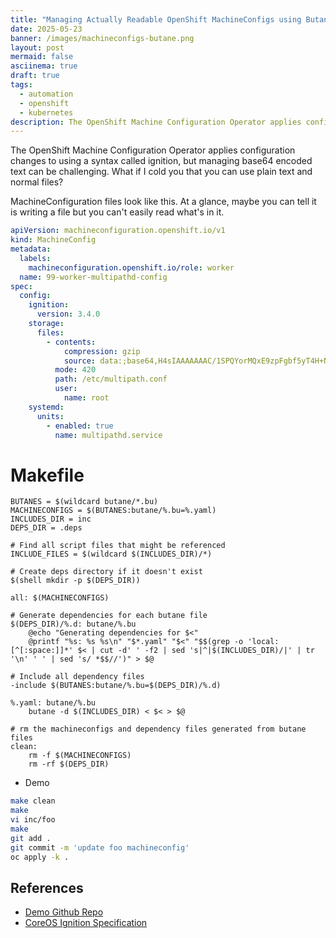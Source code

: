 ```yaml
---
title: "Managing Actually Readable OpenShift MachineConfigs using Butane"
date: 2025-05-23
banner: /images/machineconfigs-butane.png
layout: post
mermaid: false
asciinema: true
draft: true
tags:
  - automation
  - openshift
  - kubernetes
description: The OpenShift Machine Configuration Operator applies configuration changes to using a syntax called ignition, but managing base64 encoded text can be challenging. Using plain text doesn't have to be difficult."
---
```


The OpenShift Machine Configuration Operator applies configuration changes to using a syntax called ignition,
but managing base64 encoded text can be challenging. What if I cold you that you can use plain text and normal files?

<!--more-->

MachineConfiguration files look like this. At a glance, maybe you can tell it is writing a file but you can't easily read what's in it.

```yaml
apiVersion: machineconfiguration.openshift.io/v1
kind: MachineConfig
metadata:
  labels:
    machineconfiguration.openshift.io/role: worker
  name: 99-worker-multipathd-config
spec:
  config:
    ignition:
      version: 3.4.0
    storage:
      files:
        - contents:
            compression: gzip
            source: data:;base64,H4sIAAAAAAAC/1SPQYorMQxE9zpFgbf5yT4H+NdoPLYci3HbjSUnE0LuPnSSaeiVoBD1XjkkKXzGiS2c5lFMFm/5GFpN5PC/dXiENi+FjVFEDS3BMiNy8qMY1k+5jO5NWsXVl8F6QB8VLJa5n8kBWzH+GTm0vgsjNLfbp2mj/sH2gLasR3ETy4isocs7OUCZVzNy2O/A7CsWf+EjfaQVDwKGcp9SF66x3KfqZ1bcWQlIUuO0lbzTJzlIDWXEdftVAitS6+CfUIZKq+ReBvRVfPh+yT/o+RsAAP//NbWKB18BAAA=
          mode: 420
          path: /etc/multipath.conf
          user:
            name: root
    systemd:
      units:
        - enabled: true
          name: multipathd.service
```

# Makefile

```make  {linenos=inline}
BUTANES = $(wildcard butane/*.bu)
MACHINECONFIGS = $(BUTANES:butane/%.bu=%.yaml)
INCLUDES_DIR = inc
DEPS_DIR = .deps

# Find all script files that might be referenced
INCLUDE_FILES = $(wildcard $(INCLUDES_DIR)/*)

# Create deps directory if it doesn't exist
$(shell mkdir -p $(DEPS_DIR))

all: $(MACHINECONFIGS)

# Generate dependencies for each butane file
$(DEPS_DIR)/%.d: butane/%.bu
	@echo "Generating dependencies for $<"
	@printf "%s: %s %s\n" "$*.yaml" "$<" "$$(grep -o 'local: [^[:space:]]*' $< | cut -d' ' -f2 | sed 's|^|$(INCLUDES_DIR)/|' | tr '\n' ' ' | sed 's/ *$$//')" > $@

# Include all dependency files
-include $(BUTANES:butane/%.bu=$(DEPS_DIR)/%.d)

%.yaml: butane/%.bu
	butane -d $(INCLUDES_DIR) < $< > $@

# rm the machineconfigs and dependency files generated from butane files
clean:
	rm -f $(MACHINECONFIGS)
	rm -rf $(DEPS_DIR)
```

* Demo

```bash
make clean
make
vi inc/foo
make
git add .
git commit -m 'update foo machineconfig'
oc apply -k .
```

## References

* [Demo Github Repo][2]
* [CoreOS Ignition Specification][1]


[1]: <https://coreos.github.io/ignition/specs/> "CoreOS Ignition Spec"
[2]: <https://github.com/dlbewley/demo-machineconfig/> "Demo Github Repo"